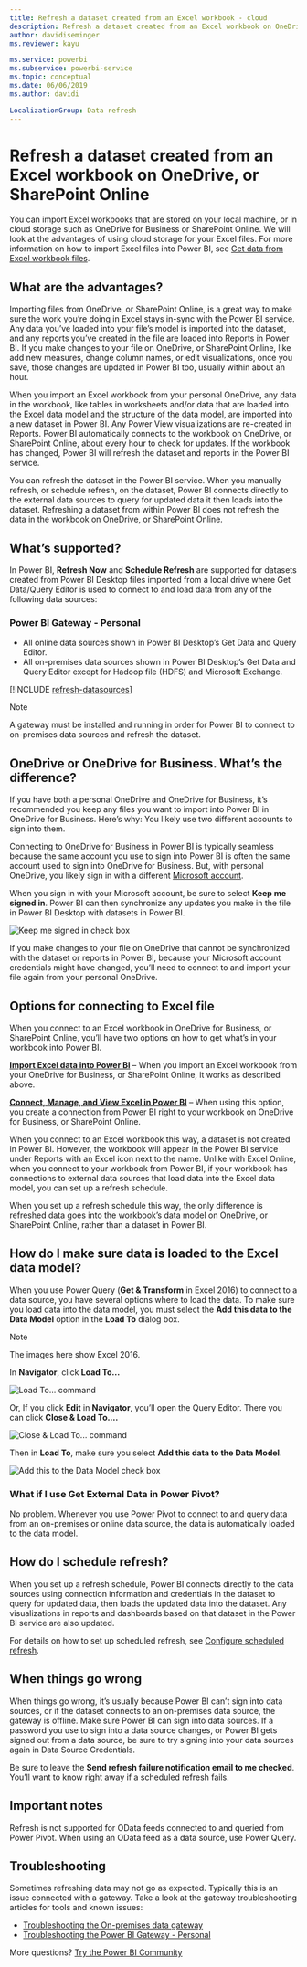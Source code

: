 ```yaml
---
title: Refresh a dataset created from an Excel workbook - cloud
description: Refresh a dataset created from an Excel workbook on OneDrive, or SharePoint Online
author: davidiseminger
ms.reviewer: kayu

ms.service: powerbi
ms.subservice: powerbi-service
ms.topic: conceptual
ms.date: 06/06/2019
ms.author: davidi

LocalizationGroup: Data refresh
---
```

# Refresh a dataset created from an Excel workbook on OneDrive, or SharePoint Online

You can import Excel workbooks that are stored on your local machine, or in cloud storage such as OneDrive for Business or SharePoint Online. We will look at the advantages of using cloud storage for your Excel files. For more information on how to import Excel files into Power BI, see [Get data from Excel workbook files](service-excel-workbook-files.md).

## What are the advantages?

Importing files from OneDrive, or SharePoint Online, is a great way to make sure the work you’re doing in Excel stays in-sync with the Power BI service. Any data you’ve loaded into your file’s model is imported into the dataset, and any reports you’ve created in the file are loaded into Reports in Power BI. If you make changes to your file on OneDrive, or SharePoint Online, like add new measures, change column names, or edit visualizations, once you save, those changes are updated in Power BI too, usually within about an hour.

When you import an Excel workbook from your personal OneDrive, any data in the workbook, like tables in worksheets and/or data that are loaded into the Excel data model and the structure of the data model, are imported into a new dataset in Power BI. Any Power View visualizations are re-created in Reports. Power BI automatically connects to the workbook on OneDrive, or SharePoint Online, about every hour to check for updates. If the workbook has changed, Power BI will refresh the dataset and reports in the Power BI service.

You can refresh the dataset in the Power BI service. When you manually refresh, or schedule refresh, on the dataset, Power BI connects directly to the external data sources to query for updated data it then loads into the dataset. Refreshing a dataset from within Power BI does not refresh the data in the workbook on OneDrive, or SharePoint Online. 

## What’s supported?

In Power BI, **Refresh Now** and **Schedule Refresh** are supported for datasets created from Power BI Desktop files imported from a local drive where Get Data/Query Editor is used to connect to and load data from any of the following data sources:  

### Power BI Gateway - Personal

* All online data sources shown in Power BI Desktop’s Get Data and Query Editor.
* All on-premises data sources shown in Power BI Desktop’s Get Data and Query Editor except for Hadoop file (HDFS) and Microsoft Exchange.

<!-- Refresh Data sources-->
[!INCLUDE [refresh-datasources](./includes/refresh-datasources.md)]

> [!NOTE]
> A gateway must be installed and running in order for Power BI to connect to on-premises data sources and refresh the dataset.
>
>

## OneDrive or OneDrive for Business. What’s the difference?

If you have both a personal OneDrive and OneDrive for Business, it’s recommended you keep any files you want to import into Power BI in OneDrive for Business. Here’s why: You likely use two different accounts to sign into them.

Connecting to OneDrive for Business in Power BI is typically seamless because the same account you use to sign into Power BI is often the same account used to sign into OneDrive for Business. But, with personal OneDrive, you likely sign in with a different [Microsoft account](https://account.microsoft.com).

When you sign in with your Microsoft account, be sure to select **Keep me signed in**. Power BI can then synchronize any updates you make in the file in Power BI Desktop with datasets in Power BI.  

![Keep me signed in check box](media/refresh-excel-file-onedrive/refresh_signin_keepmesignedin.png)

If you make changes to your file on OneDrive that cannot be synchronized with the dataset or reports in Power BI, because your Microsoft account credentials might have changed, you’ll need to connect to and import your file again from your personal OneDrive.

## Options for connecting to Excel file

When you connect to an Excel workbook in OneDrive for Business, or SharePoint Online, you’ll have two options on how to get what’s in your workbook into Power BI.

[**Import Excel data into Power BI**](service-excel-workbook-files.md#import-or-connect-to-an-excel-workbook-from-power-bi) – When you import an Excel workbook from your OneDrive for Business, or SharePoint Online, it works as described above.

[**Connect, Manage, and View Excel in Power BI**](service-excel-workbook-files.md#one-excel-workbook--two-ways-to-use-it) – When using this option, you create a connection from Power BI right to your workbook on OneDrive for Business, or SharePoint Online.

When you connect to an Excel workbook this way, a dataset is not created in Power BI. However, the workbook will appear in the Power BI service under Reports with an Excel icon next to the name. Unlike with Excel Online, when you connect to your workbook from Power BI, if your workbook has connections to external data sources that load data into the Excel data model, you can set up a refresh schedule.

When you set up a refresh schedule this way, the only difference is refreshed data goes into the workbook’s data model on OneDrive, or SharePoint Online, rather than a dataset in Power BI.

## How do I make sure data is loaded to the Excel data model?

When you use Power Query (**Get & Transform** in Excel 2016) to connect to a data source, you have several options where to load the data. To make sure you load data into the data model, you must select the **Add this data to the Data Model** option in the **Load To** dialog box.

> [!NOTE]
> The images here show Excel 2016.
>
>

In **Navigator**, click **Load To…**  

![Load To... command](media/refresh-excel-file-onedrive/refresh_loadtodm_1.png)

Or, If you click **Edit** in **Navigator**, you’ll open the Query Editor. There you can click **Close & Load To….**  

![Close & Load To... command](media/refresh-excel-file-onedrive/refresh_loadtodm_2.png)

Then in **Load To**, make sure you select **Add this data to the Data Model**.  

![Add this to the Data Model check box](media/refresh-excel-file-onedrive/refresh_loadtodm_3.png)

### What if I use Get External Data in Power Pivot?

No problem. Whenever you use Power Pivot to connect to and query data from an on-premises or online data source, the data is automatically loaded to the data model.

## How do I schedule refresh?

When you set up a refresh schedule, Power BI connects directly to the data sources using connection information and credentials in the dataset to query for updated data, then loads the updated data into the dataset. Any visualizations in reports and dashboards based on that dataset in the Power BI service are also updated.

For details on how to set up scheduled refresh, see [Configure scheduled refresh](refresh-scheduled-refresh.md).

## When things go wrong

When things go wrong, it’s usually because Power BI can’t sign into data sources, or if the dataset connects to an on-premises data source, the gateway is offline. Make sure Power BI can sign into data sources. If a password you use to sign into a data source changes, or Power BI gets signed out from a data source, be sure to try signing into your data sources again in Data Source Credentials.

Be sure to leave the **Send refresh failure notification email to me checked**. You’ll want to know right away if a scheduled refresh fails.

## Important notes

Refresh is not supported for OData feeds connected to and queried from Power Pivot. When using an OData feed as a data source, use Power Query.

## Troubleshooting

Sometimes refreshing data may not go as expected. Typically this is an issue connected with a gateway. Take a look at the gateway troubleshooting articles for tools and known issues:

- [Troubleshooting the On-premises data gateway](service-gateway-onprem-tshoot.md)
- [Troubleshooting the Power BI Gateway - Personal](service-admin-troubleshooting-power-bi-personal-gateway.md)

More questions? [Try the Power BI Community](https://community.powerbi.com/)


